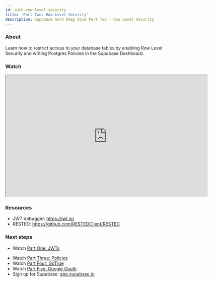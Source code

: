 ```yaml
---
id: auth-row-level-security
title: 'Part Two: Row Level Security'
description: Supabase Auth Deep Dive Part Two - Row Level Security
---
```


### About

Learn how to restrict access to your database tables by enabling Row Level Security and writing Postgres Policies in the Supabase Dashboard.


### Watch

<iframe className="w-full video-with-border" width="640" height="385" src="https://www.youtube.com/embed/qY_iQ10IUhs" frameBorder="1" allow="accelerometer; autoplay; clipboard-write; encrypted-media; gyroscope; picture-in-picture" allowFullScreen></iframe>

### Resources

- JWT debugger: https://jwt.io/​
- RESTED: https://github.com/RESTEDClient/RESTED

### Next steps

- Watch [Part One: JWTs](/docs/resources/learn/auth-deep-dive/auth-deep-dive-jwts)
<!-- - Watch [Part Two: Row Level Security](/docs/resources/learn/auth-deep-dive/auth-row-level-security) -->
- Watch [Part Three: Policies](/docs/resources/learn/auth-deep-dive/auth-policies)
- Watch [Part Four: GoTrue](/docs/resources/learn/auth-deep-dive/auth-gotrue)
- Watch [Part Five: Google Oauth](/docs/resources/learn/auth-deep-dive/auth-google-oauth)
- Sign up for Supabase: [app.supabase.io](https://app.supabase.io)